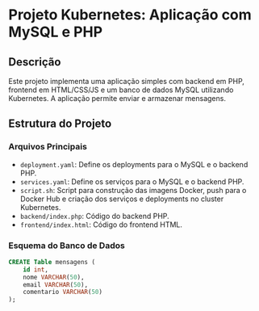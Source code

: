 # Projeto Kubernetes: Aplicação com MySQL e PHP

## Descrição
Este projeto implementa uma aplicação simples com backend em PHP, frontend em HTML/CSS/JS e um banco de dados MySQL utilizando Kubernetes. A aplicação permite enviar e armazenar mensagens.

## Estrutura do Projeto

### Arquivos Principais
- `deployment.yaml`: Define os deployments para o MySQL e o backend PHP.
- `services.yaml`: Define os serviços para o MySQL e o backend PHP.
- `script.sh`: Script para construção das imagens Docker, push para o Docker Hub e criação dos serviços e deployments no cluster Kubernetes.
- `backend/index.php`: Código do backend PHP.
- `frontend/index.html`: Código do frontend HTML.

### Esquema do Banco de Dados
```sql
CREATE Table mensagens (
    id int,
    nome VARCHAR(50),
    email VARCHAR(50),
    comentario VARCHAR(50)
);
```
